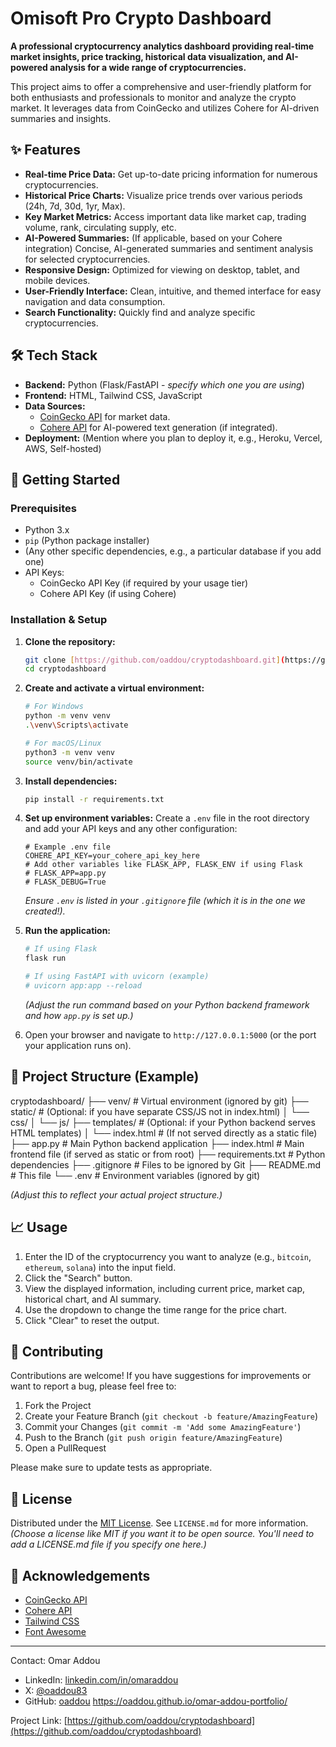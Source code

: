 # Omisoft Pro Crypto Dashboard

**A professional cryptocurrency analytics dashboard providing real-time market insights, price tracking, historical data visualization, and AI-powered analysis for a wide range of cryptocurrencies.**

This project aims to offer a comprehensive and user-friendly platform for both enthusiasts and professionals to monitor and analyze the crypto market. It leverages data from CoinGecko and utilizes Cohere for AI-driven summaries and insights.

## ✨ Features

* **Real-time Price Data:** Get up-to-date pricing information for numerous cryptocurrencies.
* **Historical Price Charts:** Visualize price trends over various periods (24h, 7d, 30d, 1yr, Max).
* **Key Market Metrics:** Access important data like market cap, trading volume, rank, circulating supply, etc.
* **AI-Powered Summaries:** (If applicable, based on your Cohere integration) Concise, AI-generated summaries and sentiment analysis for selected cryptocurrencies.
* **Responsive Design:** Optimized for viewing on desktop, tablet, and mobile devices.
* **User-Friendly Interface:** Clean, intuitive, and themed interface for easy navigation and data consumption.
* **Search Functionality:** Quickly find and analyze specific cryptocurrencies.

## 🛠️ Tech Stack

* **Backend:** Python (Flask/FastAPI - *specify which one you are using*)
* **Frontend:** HTML, Tailwind CSS, JavaScript
* **Data Sources:**
    * [CoinGecko API](https://www.coingecko.com/en/api) for market data.
    * [Cohere API](https://cohere.com/) for AI-powered text generation (if integrated).
* **Deployment:** (Mention where you plan to deploy it, e.g., Heroku, Vercel, AWS, Self-hosted)

## 🚀 Getting Started

### Prerequisites

* Python 3.x
* `pip` (Python package installer)
* (Any other specific dependencies, e.g., a particular database if you add one)
* API Keys:
    * CoinGecko API Key (if required by your usage tier)
    * Cohere API Key (if using Cohere)

### Installation & Setup

1.  **Clone the repository:**
    ```bash
    git clone [https://github.com/oaddou/cryptodashboard.git](https://github.com/oaddou/cryptodashboard.git)
    cd cryptodashboard
    ```

2.  **Create and activate a virtual environment:**
    ```bash
    # For Windows
    python -m venv venv
    .\venv\Scripts\activate

    # For macOS/Linux
    python3 -m venv venv
    source venv/bin/activate
    ```

3.  **Install dependencies:**
    ```bash
    pip install -r requirements.txt
    ```

4.  **Set up environment variables:**
    Create a `.env` file in the root directory and add your API keys and any other configuration:
    ```env
    # Example .env file
    COHERE_API_KEY=your_cohere_api_key_here 
    # Add other variables like FLASK_APP, FLASK_ENV if using Flask
    # FLASK_APP=app.py
    # FLASK_DEBUG=True 
    ```
    *Ensure `.env` is listed in your `.gitignore` file (which it is in the one we created!).*

5.  **Run the application:**
    ```bash
    # If using Flask
    flask run

    # If using FastAPI with uvicorn (example)
    # uvicorn app:app --reload 
    ```
    *(Adjust the run command based on your Python backend framework and how `app.py` is set up.)*

6.  Open your browser and navigate to `http://127.0.0.1:5000` (or the port your application runs on).

## 📂 Project Structure (Example)


cryptodashboard/
├── venv/                   # Virtual environment (ignored by git)
├── static/                 # (Optional: if you have separate CSS/JS not in index.html)
│   └── css/
│   └── js/
├── templates/              # (Optional: if your Python backend serves HTML templates)
│   └── index.html          # (If not served directly as a static file)
├── app.py                  # Main Python backend application
├── index.html              # Main frontend file (if served as static or from root)
├── requirements.txt        # Python dependencies
├── .gitignore              # Files to be ignored by Git
├── README.md               # This file
└── .env                    # Environment variables (ignored by git)

*(Adjust this to reflect your actual project structure.)*

## 📈 Usage

1.  Enter the ID of the cryptocurrency you want to analyze (e.g., `bitcoin`, `ethereum`, `solana`) into the input field.
2.  Click the "Search" button.
3.  View the displayed information, including current price, market cap, historical chart, and AI summary.
4.  Use the dropdown to change the time range for the price chart.
5.  Click "Clear" to reset the output.

## 🤝 Contributing

Contributions are welcome! If you have suggestions for improvements or want to report a bug, please feel free to:

1.  Fork the Project
2.  Create your Feature Branch (`git checkout -b feature/AmazingFeature`)
3.  Commit your Changes (`git commit -m 'Add some AmazingFeature'`)
4.  Push to the Branch (`git push origin feature/AmazingFeature`)
5.  Open a PullRequest

Please make sure to update tests as appropriate.

## 📄 License

Distributed under the [MIT License](LICENSE.md). See `LICENSE.md` for more information.
*(Choose a license like MIT if you want it to be open source. You'll need to add a LICENSE.md file if you specify one here.)*

## 🙏 Acknowledgements

* [CoinGecko API](https://www.coingecko.com/en/api)
* [Cohere API](https://cohere.com/)
* [Tailwind CSS](https://tailwindcss.com/)
* [Font Awesome](https://fontawesome.com/)

---

Contact: Omar Addou 
* LinkedIn: [linkedin.com/in/omaraddou](https://linkedin.com/in/omaraddou)
* X: [@oaddou83](https://x.com/oaddou83)
* GitHub: [oaddou](https://github.com/oaddou)
          https://oaddou.github.io/omar-addou-portfolio/

Project Link: [https://github.com/oaddou/cryptodashboard](https://github.com/oaddou/cryptodashboard)
